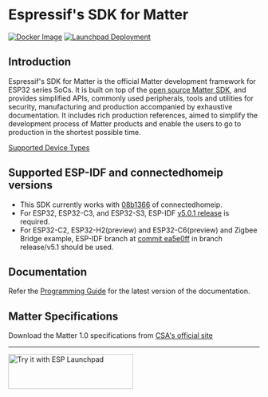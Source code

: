 # Espressif's SDK for Matter

[![Docker Image](https://github.com/espressif/esp-matter/actions/workflows/docker-image.yml/badge.svg)](https://github.com/espressif/esp-matter/actions/workflows/docker-image.yml)
[![Launchpad Deployment](https://github.com/espressif/esp-matter/actions/workflows/pages.yml/badge.svg)](https://github.com/espressif/esp-matter/actions/workflows/pages.yml)

## Introduction

Espressif's SDK for Matter is the official Matter development framework for ESP32 series SoCs. It is built on top of the [open source Matter SDK](https://github.com/project-chip/connectedhomeip/), and provides simplified APIs, commonly used peripherals, tools and utilities for security, manufacturing and production accompanied by exhaustive documentation. It includes rich production references, aimed to simplify the development process of Matter products and enable the users to go to production in the shortest possible time.


[Supported Device Types](SUPPORTED_DEVICE_TYPES.md)


## Supported ESP-IDF and connectedhomeip versions

- This SDK currently works with [08b1366](https://github.com/project-chip/connectedhomeip/commit/08b13661b65f130d3bc7f7234e74e7c64ae2b3f7) of connectedhomeip.
- For ESP32, ESP32-C3, and ESP32-S3, ESP-IDF [v5.0.1 release](https://github.com/espressif/esp-idf/releases/tag/v5.0.1) is required.
- For ESP32-C2, ESP32-H2(preview) and ESP32-C6(preview) and Zigbee Bridge example, ESP-IDF branch at [commit ea5e0ff](https://github.com/espressif/esp-idf/tree/ea5e0ff) in branch release/v5.1 should be used.


## Documentation

Refer the [Programming Guide](https://docs.espressif.com/projects/esp-matter/en/latest/) for the latest version of the documentation.


## Matter Specifications
Download the Matter 1.0 specifications from [CSA's official site](https://csa-iot.org/developer-resource/specifications-download-request/)

---

<a href="https://espressif.github.io/esp-launchpad/?flashConfigURL=https://espressif.github.io/esp-matter/launchpad.toml">
    <img alt="Try it with ESP Launchpad" src="https://espressif.github.io/esp-launchpad/assets/try_with_launchpad.png" width="250" height="70">
</a>
